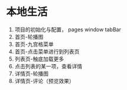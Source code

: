 # 本地生活

1. 项目的初始化与配置， pages window tabBar
2. 首页-轮播图
3. 首页-九宫格菜单
4. 首页-点击菜单进行到列表页
5. 列表页-触底加载更多
6. 点击列表的某一项，查看详情
7. 详情页-轮播图
8. 详情页-评论（预览效果）

